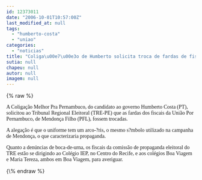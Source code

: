 ```yaml
---
id: 12373011
date: "2006-10-01T10:57:00Z"
last_modified_at: null
tags:
  - "humberto-costa"
  - "uniao"
categories:
  - "noticias"
title: "Coliga\u00e7\u00e3o de Humberto solicita troca de fardas de fiscais da Uni\u00e3o"
sutia: null
chapeu: null
autor: null
imagem: null
---
```

{\% raw %}
<p><P><FONT face=Verdana>A Coligação Melhor Pra Pernambuco, do candidato ao governo Humberto Costa (PT), solicitou ao Tribunal Regional Eleitoral&nbsp;(TRE-PE) que as fardas dos fiscais da União Por Pernambuco, de Mendonça Filho (PFL), fossem trocadas. </FONT></P></p>
<p><P><FONT face=Verdana>A alegação é que o uniforme tem um arco-?ris, o mesmo s?mbolo utilizado na campanha de Mendonça, o que caracterizaria propaganda.</FONT></P></p>
<p><P><FONT face=Verdana>Quanto a denúncias de boca-de-urna, os fiscais da comissão de propaganda eleitoral do TRE estão se dirigindo ao Colégio IEP, no Centro do Recife, e aos colégios Boa Viagem e Maria Tereza, ambos em Boa Viagem, para averiguar.</FONT></P> </p>
{\% endraw %}